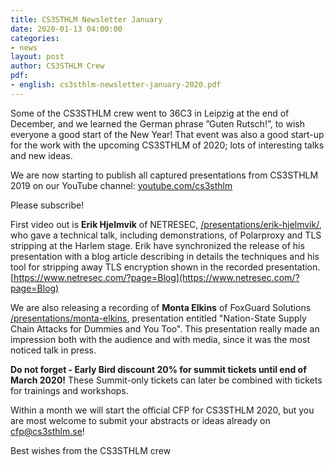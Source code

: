 ```yaml
---
title: CS3STHLM Newsletter January
date: 2020-01-13 04:00:00
categories:
- news
layout: post
author: CS3STHLM Crew
pdf:
- english: cs3sthlm-newsletter-january-2020.pdf
---
```



Some of the CS3STHLM crew went to 36C3 in Leipzig at the end of December, and we learned the German phrase ”Guten Rutsch!”, to wish everyone a good start of the New Year! That event was also a good start-up for the work with the upcoming CS3STHLM of 2020; lots of interesting talks and new ideas.

We are now starting to publish all captured presentations from CS3STHLM 2019 on our YouTube channel: [youtube.com/cs3sthlm](https://www.youtube.com/cs3sthlm)

Please subscribe!

First video out is **Erik Hjelmvik** of NETRESEC, [/presentations/erik-hjelmvik/](https://cs3sthlm.se/program/presentations/erik-hjelmvik/), who gave a technical talk, including demonstrations, of Polarproxy and TLS stripping at the Harlem stage. Erik have synchronized the release of his presentation with a blog article describing in details the techniques and his tool for stripping away TLS encryption shown in the recorded presentation. [https://www.netresec.com/?page=Blog](https://www.netresec.com/?page=Blog)

We are also releasing a recording of **Monta Elkins** of FoxGuard Solutions [/presentations/monta-elkins](https://cs3sthlm.se/program/presentations/monta-elkins/), presentation entitled "Nation-State Supply Chain Attacks for Dummies and You Too". This presentation really made an impression both with the audience and with media, since it was the most noticed talk in press.

**Do not forget - Early Bird discount 20% for summit tickets until end of March 2020!**
These Summit-only tickets can later be combined with tickets for trainings and workshops.

Within a month we will start the official CFP for CS3STHLM 2020, but you are most welcome to submit your abstracts or ideas already on cfp@cs3sthlm.se!

Best wishes from the CS3STHLM crew 